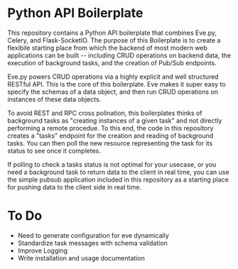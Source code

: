 # Python API Boilerplate

This repository contains a Python API boilerplate that combines Eve.py, Celery, and Flask-SocketIO. The purpose of this Boilerplate is to create a flexibile starting place from which the backend of most modern web applications can be built -- including CRUD operations on backend data, the execution of background tasks, and the creation of Pub/Sub endpoints. 

Eve.py powers CRUD operations via a highly explicit and well structured RESTful API. This is the core of this boilerplate. Eve makes it super easy to specify the schemas of a data object, and then run CRUD operations on instances of these data objects.

To avoid REST and RPC cross polination, this boilerplates thinks of background tasks as "creating instances of a given task" and not directly performing a remote procedue. To this end, the code in this repository creates a "tasks" endpoint for the creation and reading of background tasks. You can then poll the new resource representing the task for its status to see once it completes. 

If polling to check a tasks status is not optimal for your usecase, or you need a background task to return data to the client in real time, you can use the simple pubsub application included in this repository as a starting place for pushing data to the client side in real time. 

# To Do
- Need to generate configuration for eve dynamically
- Standardize task messages with schema validation
- Improve Logging
- Write installation and usage documentation
